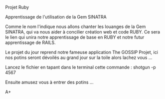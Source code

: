 Projet Ruby

Apprentissage de l'utilisation de la Gem SINATRA

Comme le nom l'indique nous allons chanter les louanges de la Gem SINATRA, qui va nous aider à concilier création web et code RUBY.
Ce sera le lien qui unira notre apprentissage de base en RUBY et notre futur apprentissage de RAILS.

Le projet du jour reprend notre fameuse application The GOSSIP Projet, ici nos potins seront dévoilés au grand jour sur la toile alors lachez vous ...

Lancez le fichier en tapant dans le terminal cette commande : shotgun -p 4567

Ensuite amusez vous à entrer des potins ...

A+
